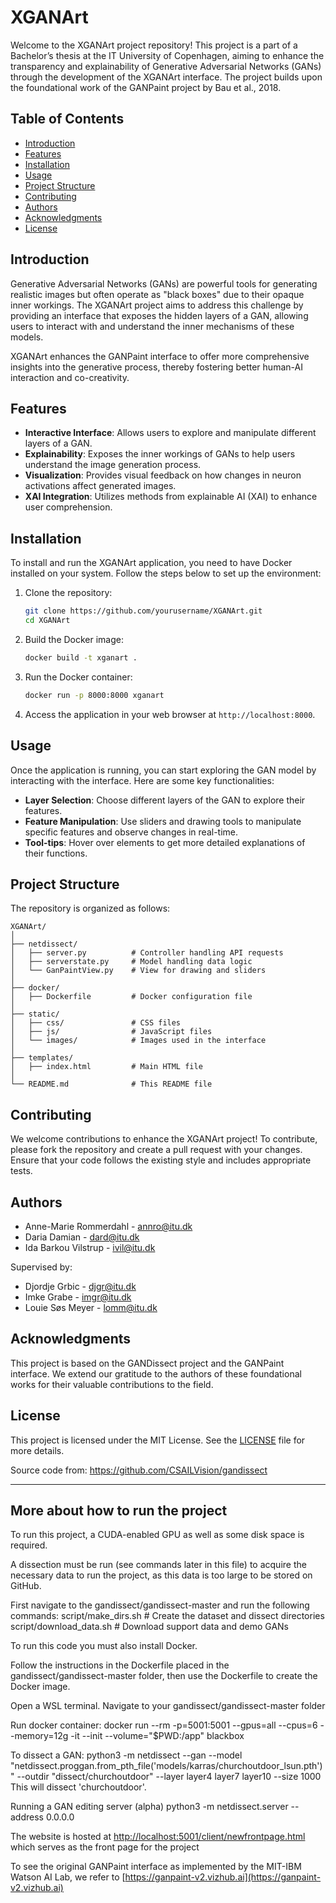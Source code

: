 # XGANArt

Welcome to the XGANArt project repository! This project is a part of a Bachelor’s thesis at the IT University of Copenhagen, aiming to enhance the transparency and explainability of Generative Adversarial Networks (GANs) through the development of the XGANArt interface. The project builds upon the foundational work of the GANPaint project by Bau et al., 2018.

## Table of Contents
- [Introduction](#introduction)
- [Features](#features)
- [Installation](#installation)
- [Usage](#usage)
- [Project Structure](#project-structure)
- [Contributing](#contributing)
- [Authors](#authors)
- [Acknowledgments](#acknowledgments)
- [License](#license)

## Introduction

Generative Adversarial Networks (GANs) are powerful tools for generating realistic images but often operate as "black boxes" due to their opaque inner workings. The XGANArt project aims to address this challenge by providing an interface that exposes the hidden layers of a GAN, allowing users to interact with and understand the inner mechanisms of these models.

XGANArt enhances the GANPaint interface to offer more comprehensive insights into the generative process, thereby fostering better human-AI interaction and co-creativity.

## Features

- **Interactive Interface**: Allows users to explore and manipulate different layers of a GAN.
- **Explainability**: Exposes the inner workings of GANs to help users understand the image generation process.
- **Visualization**: Provides visual feedback on how changes in neuron activations affect generated images.
- **XAI Integration**: Utilizes methods from explainable AI (XAI) to enhance user comprehension.

## Installation

To install and run the XGANArt application, you need to have Docker installed on your system. Follow the steps below to set up the environment:

1. Clone the repository:
    ```bash
    git clone https://github.com/yourusername/XGANArt.git
    cd XGANArt
    ```

2. Build the Docker image:
    ```bash
    docker build -t xganart .
    ```

3. Run the Docker container:
    ```bash
    docker run -p 8000:8000 xganart
    ```

4. Access the application in your web browser at `http://localhost:8000`.

## Usage

Once the application is running, you can start exploring the GAN model by interacting with the interface. Here are some key functionalities:

- **Layer Selection**: Choose different layers of the GAN to explore their features.
- **Feature Manipulation**: Use sliders and drawing tools to manipulate specific features and observe changes in real-time.
- **Tool-tips**: Hover over elements to get more detailed explanations of their functions.

## Project Structure

The repository is organized as follows:

```
XGANArt/
│
├── netdissect/
│   ├── server.py          # Controller handling API requests
│   ├── serverstate.py     # Model handling data logic
│   └── GanPaintView.py    # View for drawing and sliders
│
├── docker/
│   ├── Dockerfile         # Docker configuration file
│
├── static/
│   ├── css/               # CSS files
│   ├── js/                # JavaScript files
│   └── images/            # Images used in the interface
│
├── templates/
│   ├── index.html         # Main HTML file
│
└── README.md              # This README file
```

## Contributing

We welcome contributions to enhance the XGANArt project! To contribute, please fork the repository and create a pull request with your changes. Ensure that your code follows the existing style and includes appropriate tests.

## Authors

- Anne-Marie Rommerdahl - [annro@itu.dk](mailto:annro@itu.dk)
- Daria Damian - [dard@itu.dk](mailto:dard@itu.dk)
- Ida Barkou Vilstrup - [ivil@itu.dk](mailto:ivil@itu.dk)

Supervised by:
- Djordje Grbic - [djgr@itu.dk](mailto:djgr@itu.dk)
- Imke Grabe - [imgr@itu.dk](mailto:imgr@itu.dk)
- Louie Søs Meyer - [lomm@itu.dk](mailto:lomm@itu.dk)

## Acknowledgments

This project is based on the GANDissect project and the GANPaint interface. We extend our gratitude to the authors of these foundational works for their valuable contributions to the field.

## License

This project is licensed under the MIT License. See the [LICENSE](LICENSE) file for more details.

Source code from:
https://github.com/CSAILVision/gandissect

---
## More about how to run the project

To run this project, a CUDA-enabled GPU as well as some disk space is required. 

A dissection must be run (see commands later in this file) to acquire the necessary data to run the project, as this data is too large to be stored on GitHub.

First navigate to the gandissect/gandissect-master and run the following commands:
script/make_dirs.sh      # Create the dataset and dissect directories
script/download_data.sh  # Download support data and demo GANs

To run this code you must also install Docker.

Follow the instructions in the Dockerfile placed in the gandissect/gandissect-master folder, then use the Dockerfile to create the Docker image.

Open a WSL terminal.
Navigate to your gandissect/gandissect-master folder

Run docker container:
 docker run --rm -p=5001:5001 --gpus=all --cpus=6 --memory=12g -it --init --volume="$PWD:/app" blackbox

To dissect a GAN:
 python3 -m netdissect --gan --model "netdissect.proggan.from_pth_file('models/karras/churchoutdoor_lsun.pth')" --outdir "dissect/churchoutdoor" --layer layer4 layer7 layer10 --size 1000
This will dissect 'churchoutdoor'. 

 Running a GAN editing server (alpha)
 python3 -m netdissect.server --address 0.0.0.0

 The website is hosted at [http://localhost:5001/client/newfrontpage.html](http://localhost:5001/client/newfrontpage.html) which serves as the front page for the project

 To see the original GANPaint interface as implemented by the MIT-IBM Watson AI Lab, we refer to [https://ganpaint-v2.vizhub.ai](https://ganpaint-v2.vizhub.ai)
